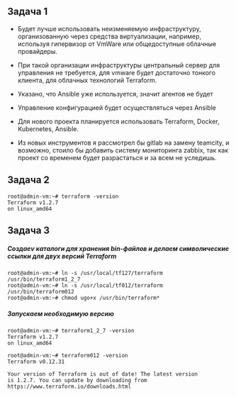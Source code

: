 ## Задача 1

+ Будет лучше использовать неизменяемую инфраструктуру, организованную через средства виртуализации, например, используя гипервизор от VmWare или общедоступные облачные провайдеры.
 
+ При такой организации инфраструктуры центральный сервер для управления не требуется, для vmware будет достаточно тонкого клиента, для облачных технологий Terraform.

+ Указано, что Ansible уже используется, значит агентов не будет

+ Управление конфигурацией будет осуществляться через Ansible

+ Для нового проекта планируется использовать Terraform, Docker, Kubernetes, Ansible. 

+ Из новых инструментов я рассмотрел бы gitlab на замену teamcity, и возможно, стоило бы добавить систему мониторинга zabbix, так как проект со временем будет разрастаться и за всем не уследишь.

## Задача 2
```
root@admin-vm:~# terraform -version
Terraform v1.2.7
on linux_amd64
```
## Задача 3
##### Создаеv каталоги для хранения bin-файлов и делаем символические ссылки для двух версий Terraform
```
root@admin-vm:~# ln -s /usr/local/tf127/terraform /usr/bin/terraform1_2_7
root@admin-vm:~# ln -s /usr/local/tf012/terraform /usr/bin/terraform012
root@admin-vm:~# chmod ugo+x /usr/bin/terraform*
```
##### Запускаем необходимую версию
```
root@admin-vm:~# terraform1_2_7 -version
Terraform v1.2.7
on linux_amd64
```
```
root@admin-vm:~# terraform012 -version
Terraform v0.12.31

Your version of Terraform is out of date! The latest version
is 1.2.7. You can update by downloading from https://www.terraform.io/downloads.html
```
